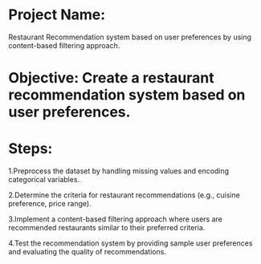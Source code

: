 # Project Name: 
Restaurant Recommendation system based on user preferences by using content-based filtering approach.

# Objective: Create a restaurant recommendation system based on user preferences.

# Steps:

1.Preprocess the dataset by handling missing values and encoding categorical variables.

2.Determine the criteria for restaurant recommendations (e.g., cuisine preference, price range).

3.Implement a content-based filtering approach where users are recommended restaurants similar to their preferred criteria.

4.Test the recommendation system by providing sample user preferences and evaluating the quality of recommendations.

